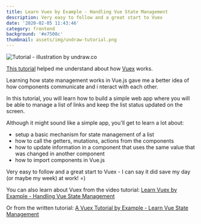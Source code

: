 ```yaml
---
title: Learn Vuex by Example - Handling Vue State Management
description: Very easy to follow and a great start to Vuex
date: '2020-02-05 11:43:46'
category: frontend
background: '#e7508c'
thumbnail: assets/img/undraw-tutorial.png
---
```

![Tutorial - illustration by undraw.co](assets/img/undraw-tutorial.png "Tutorial  - illustration by undraw.co")

[This tutorial](https://coursetro.com/posts/code/144/A-Vuex-Tutorial-by-Example---Learn-Vue-State-Management) helped me understand about how [Vuex](https://vuex.vuejs.org/) works.

Learning how state management works in Vue.js gave me a better idea of how components communicate and i nteract with each other.

In this tutorial, you will learn how to build a simple web app where you will be able to manage a list of links and keep the list status updated on the screen. 

Although it might sound like a simple app, you'll get to learn a lot about:

* setup a basic mechanism for state management of a list
* how to call the getters, mutations, actions from the components
* how to update information in a component that uses the same value that was changed in another component
* how to import components in Vue.js

Very easy to follow and a great start to Vuex - I can say it did save my day (or maybe my week) at work! =)

You can also learn about Vuex from the video tutorial: [Learn Vuex by Example - Handling Vue State Management](https://www.youtube.com/watch?v=ZSexhaiMKJE&t=2s)

Or from the written tutorial: [A Vuex Tutorial by Example - Learn Vue State Management](https://coursetro.com/posts/code/144/A-Vuex-Tutorial-by-Example---Learn-Vue-State-Management)
